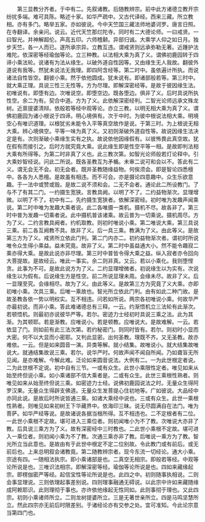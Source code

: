 <!-- { "loadSidebar": true } -->
　　第三显教分齐者。于中有二。先叙诸教。后随教辨宗。前中此方诸德立教开宗纷扰多端。难可具陈。略述十家。如华严疏中。又古代译经。西来三藏。所立教相。亦有多门。略举五家。亦如彼说。今中天竺国三藏法师地婆诃罗。唐言日照。在寺翻译。余亲问。说云。近代天竺那烂陀寺。同时有二大德论师。一曰戒贤。一曰智光。并神解超伦。声高五印。六师稽颡。异部归诚。大乘学人仰之如日月。独步天竺。各一人而已。遂所承宗异。立教互违。谓戒贤则远承弥勒无著。近踵护法难陀。依深密等经瑜伽等论。立三种教。以法相大乘为真了义。谓佛初鹿园转于四谛小乘法轮。说诸有为法从缘生。以破外道自性因等。又由缘生无人我故。翻彼外道说有我等。然犹未说法无我理。即四阿含经等。第二时中。虽依遍计所执。而说诸法自性皆空。翻彼小乘。然于依他圆成。犹未说有。即诸部般若等。第三时中。就大乘正理。具说三性三无性等。方为尽理。即解深密经等。是故于彼因缘生法。初唯说有。即堕有边。次唯说空。即堕空边。既各堕边。俱非了义。后时具说所执性空。余二为有。契合中道。方为了义。此依解深密经判。二智光论师远承文殊龙树。近禀提婆清辩。依般若等经中观等论。亦立三教。以明无相大乘为真了义。谓佛初鹿园为诸小根说于四谛。明心境俱有。次于中时。为彼中根说法相大乘。明境空心有唯识道理。以根犹劣未能令入平等真空故作是说。于第三时。为上根说无相大乘。辨心境俱空。平等一味为真了义。又初则渐破外道自性等。故说因缘生法决定是有。次则渐破小乘缘生实有之执。故说依他因缘假有。以彼怖畏此真空故。犹在假有而接引之。后时方就究竟大乘。说此缘生即是性空平等一相。是故即判法相大乘有所得等。为第二时非真了义也。此三教次第。如智光论师般若灯论释中。引大乘妙智经说。问此二所说。既各圣教互为矛楯。未审二说可和会以不。答此有二义。谓无会无不会。初无会者。既并圣教随缘益物。何俟须会。即是智论四悉檀中。各各为人悉檀。是故虽有相违。而不可会。亦是摄论四意趣中。众生乐欲意趣。于一法中或赞或毁。是故二说不须和会。二无不会者。通论此二所设教门。了与不了有其二门。一约摄生宽狭。言教具阙。以明了不了。二约益物渐次。显理增微。以明了不了。初中有二。先约摄生宽狭者。依解深密经。初时唯为发趣声闻乘说。第二时中唯为发趣大乘者说。此二各唯摄一类机。摄机不尽。故各非了。第三时中普为发趣一切乘者说。此中摄机普该诸乘。故云普为一切乘说。摄机周尽。方为了义。二约言教具阙者。约机取教。则初时唯说小乘。第二唯说大乘。第三具说三乘。前二各互阙教不具。故非了义。后一具三乘。教满为了义。由此等义。是故第三方为了义。戒贤所立依此门判。第二门内亦二。初约益物渐次者。谓初时所说唯令众生得小乘益。益未究竟。故非了义。第二时中虽益通大小。然不能令趣寂二乘亦得大乘。是故此说亦非尽理。第三时中普皆令得大乘之益。纵入寂者亦令回向大菩提故。是故经云。唯此一事实。余二则非真。又云。若以小乘化。我则堕悭贪。此事为不可。是故此说方为了义。二约显理增微者。初说缘生以为实有。次说缘生以为假有。后说缘生方是性空。前二所说显理未周。会缘未尽。故非了义。后一显理至究。会缘相尽。故为了义。由此等义。是故第三方为究竟了义大乘。亦即初唯小乘。次具三乘。后唯一乘故也。智光所立依此门判。由有如此二种门故。是故圣教各依一势以明权实。互不相违。问若如所说。两宗各初唯说小乘。何故华严亦最初说。而非小乘。答此难诸德总有三释。一云。约渐悟机立三法轮有此渐次。若顿悟机。则最初亦说彼华严等。若尔。密迹力士经初时具说三乘之法。此为其渐。为其顿耶。若是渐教。应唯说小。若是顿教。应唯说大。是故难解。一云。若依显了门。则如前有此三法次第。若约秘密门。则同时皆有。若尔。则初时小显而大密。何不以大显而小密耶。又判此显密。出何圣教。理既不齐。又无圣教。故亦难依。一云。但是如来圆音一演。异类等解。就小结集。故唯说小。就大结集故唯说大。就通结集故说三乘。若尔。说华严时。何故声闻不闻自所闻。乃如聋盲无所见闻。是亦难解。今解此难。泛论如来圆音说法。大例有二。一为此世根定者说。二为此世根不定说。初中自有三节。一或有众生。此世小乘限性定者。唯见如来从始至终但说小乘。如小乘诸部不信大乘者是。二或有众生。此世三乘根性熟者。则唯见如来从始至终但说三乘。如密迹力士经。说佛初鹿园说法之时。无量众生得阿罗汉果。无量众生得辟支佛道。无量众生发菩提心住初地等。广如彼说。大品经中亦同此说。是故后时所说皆通三乘。如诸大乘经中说也。三或有众生。此世一乘根性熟者。则唯见如来初树王下华藏界中。依海印三昧。说无尽圆满自在法门。唯为菩萨。如华严经等说。是故诸说各据当根所得。互不相违也。二不定根者有二位。一此世小乘根不定故。堪可进入三乘位者。则初闻唯小为不了教。次唯说大亦非了教。后具说三乘方为了义。故有深密经中三时教也。二此世小乘根不定故。堪可进入一乘位者。则初闻小乘为不了教。次通三乘亦非了教。后唯说一乘方为了教。智光所立当此意也。是故由有于此世中根定不定二位别故。令此教门或有前后。或无前后也。上来总明叙会诸教竟。第二随教辨宗者。现今东流一切经论。通大小乘。宗途有四。一随相法执宗。即小乘诸部是也。二真空无相宗。即般若等经。中观等论所说是也。三唯识法相宗。即解深密等经。瑜伽等论所说是也。四如来藏缘起宗。即楞伽密严等经。起信宝性等论所说是也。此四之中。初则随事执相说。二则会事显理说。三则依理起事差别说。四则理事融通无碍说。以此宗中许如来藏随缘成阿赖耶识。此则理彻于事也。亦许依他缘起无性同如。此则事彻于理也。又此四宗。初则小乘诸师所立。二则龙树提婆所立。三是无著世亲所立。四是马鸣坚慧所立。然此四宗亦无前后时限差别。于诸经论亦有交参之处。宜可准知。今此论宗意当第四门也。

